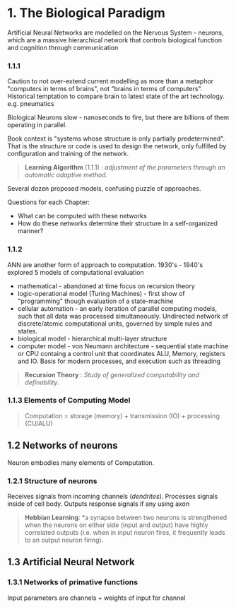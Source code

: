 # 1. The Biological Paradigm

Artificial Neural Networks are modelled on the Nervous System - neurons, which are a massive hierarchical network that controls biological function and cognition through communication

### 1.1.1

Caution to not over-extend current modelling as more than a metaphor
"computers in terms of brains", not "brains in terms of computers".
Historical temptation to compare brain to latest state of the art technology. e.g. pneumatics

Biological Neurons slow - nanoseconds to fire, but there are billions of them operating in parallel.

Book context is "systems whose structure is only partially predetermined".  That is 
the structure or code is used to design the network, only fulfilled by 
configuration and training of the network.  

> **Learning Algorithm** (1.1.1) : <i>adjustment of the parameters through an automatic adaptive method.</i>

Several dozen proposed models, confusing puzzle of approaches.

Questions for each Chapter:
- What can be computed with these networks
- How do these networks determine their structure in a self-organized manner?

### 1.1.2

ANN are another form of approach to computation.  1930's - 1940's explored 5 models of computational evaluation
- mathematical - abandoned at time focus on recursion theory
- logic-operational model (Turing Machines) - first show of "programming" though evaluation of a state-machine
- cellular automation - an early iteration of parallel computing models, such that all data was processed simultaneously.
Undirected network of discrete/atomic computational units, governed by simple rules and states.
- biological model - hierarchical multi-layer structure
- computer model - von Neumann architecture - sequential state machine or CPU containg a control unit that coordinates ALU, Memory, registers and IO.  Basis for modern processes, and execution such as threading

> **Recursion Theory** : <i>Study of generalized computability and definability.</i>

### 1.1.3 Elements of Computing Model
>Computation = storage (memory) + transmission (IO) + processing (CU/ALU)

## 1.2 Networks of neurons

Neuron embodies many elements of Computation.

### 1.2.1 Structure of neurons
Receives signals from incoming channels (*dendrites*).
Processes signals inside of cell body.
Outputs response signals if any using axon

> **Hebbian Learning**: *a synapse between two neurons is strengthened when the neurons on either side (input and output) have highly correlated outputs (i.e. when in input neuron fires, it frequently leads to an output neuron firing).

## 1.3 Artificial Neural Network

### 1.3.1 Networks of primative functions

Input parameters are channels + weights of input for channel
